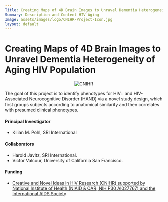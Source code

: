 ```yaml
---
Title: Creating Maps of 4D Brain Images to Unravel Dementia Heterogeneity of Aging HIV Population
Summary: Description and Content HIV Aging
Image: assets/images/logo/CNIHR-Project-Icon.jpg
layout: default
---
```

# Creating Maps of 4D Brain Images to Unravel Dementia Heterogeneity of Aging HIV Population

<center><img src="{{ "assets/images/logo/CNIHR-Project-Icon.jpg" | relative_url }}" alt="CNIHR" align="middle"></center>

The goal of this project is to identify phenotypes for HIV+ and HIV-Associated Neurocognitive Disorder (HAND) via a novel study design, which first groups subjects according to anatomical similarity and then correlates with presumed clinical phenotypes.

#### Principal Investigator

 * Kilian M. Pohl, SRI International

#### Collaborators

 * Harold Javitz, SRI International.
 * Victor Valcour, University of California San Francisco.

#### Funding

 * [Creative and Novel Ideas in HIV Research (CNIHR) supported by National Institute of Health (NIAID & OAR; NIH P30 AI027767) and the International AIDS Society][link]

[link]: http://cnihr.org/
